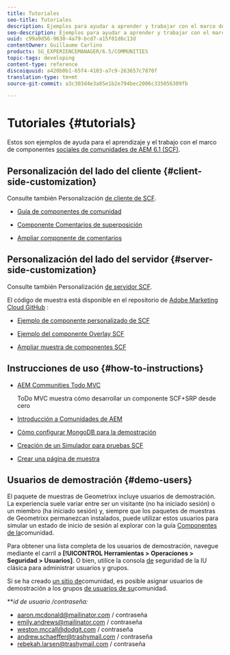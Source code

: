 ```yaml
---
title: Tutoriales
seo-title: Tutoriales
description: Ejemplos para ayudar a aprender y trabajar con el marco de componentes sociales de comunidades AEM (SCF)
seo-description: Ejemplos para ayudar a aprender y trabajar con el marco de componentes sociales de comunidades AEM (SCF)
uuid: c99a9d56-9630-4a79-bcd7-a15f01d6c13d
contentOwner: Guillaume Carlino
products: SG_EXPERIENCEMANAGER/6.5/COMMUNITIES
topic-tags: developing
content-type: reference
discoiquuid: a420b0b1-65f4-4103-a7c9-263657c7870f
translation-type: tm+mt
source-git-commit: a3c303d4e3a85e1b2e794bec2006c335056309fb

---
```



# Tutoriales {#tutorials}

Estos son ejemplos de ayuda para el aprendizaje y el trabajo con el marco de componentes [sociales de comunidades de AEM 6.1 (SCF)](scf.md).

## Personalización del lado del cliente {#client-side-customization}

Consulte también Personalización [de cliente de SCF](client-customize.md).

* [Guía de componentes de comunidad](components-guide.md)

* [Componente Comentarios de superposición](overlay-comments.md)

* [Ampliar componente de comentarios](extend-comments.md)

## Personalización del lado del servidor {#server-side-customization}

Consulte también Personalización [de servidor SCF](server-customize.md).

El código de muestra está disponible en el repositorio de [Adobe Marketing Cloud GitHub](https://github.com/Adobe-Marketing-Cloud) :

* [Ejemplo de componente personalizado de SCF](https://github.com/Adobe-Marketing-Cloud/aem-scf-sample-components-customize)

* [Ejemplo del componente Overlay SCF](https://github.com/Adobe-Marketing-Cloud/aem-scf-sample-components-overlay)

* [Ampliar muestra de componentes SCF](https://github.com/Adobe-Marketing-Cloud/aem-scf-sample-components-extension)

## Instrucciones de uso {#how-to-instructions}

* [AEM Communities Todo MVC](https://github.com/Adobe-Marketing-Cloud/aem-communities-todomvc-sample)

   ToDo MVC muestra cómo desarrollar un componente SCF+SRP desde cero

* [Introducción a Comunidades de AEM](getting-started.md)

* [Cómo configurar MongoDB para la demostración](demo-mongo.md)

* [Creación de un Simulador para pruebas SCF](an-scf-sandbox.md)

* [Crear una página de muestra](create-sample-page.md)

## Usuarios de demostración {#demo-users}

El paquete de muestras de Geometrixx incluye usuarios de demostración. La experiencia suele variar entre ser un visitante (no ha iniciado sesión) o un miembro (ha iniciado sesión) y, siempre que los paquetes de muestras de Geometrixx permanezcan instalados, puede utilizar estos usuarios para simular un estado de inicio de sesión al explorar con la guía [Componentes de la](components-guide.md)comunidad.

Para obtener una lista completa de los usuarios de demostración, navegue mediante el carril a **[!UICONTROL Herramientas > Operaciones > Seguridad > Usuarios]**. O bien, utilice la consola [de](http://localhost:4502/useradmin) seguridad de la IU clásica para administrar usuarios y grupos.

Si se ha creado [un sitio de](getting-started.md)comunidad, es posible asignar usuarios de demostración a los grupos [de usuarios de su](users.md)comunidad.

***id *de usuario /*contraseña:***

* aaron.mcdonald@mailinator.com / contraseña
* emily.andrews@mailinator.com / contraseña
* weston.mccall@dodgit.com / contraseña
* andrew.schaeffer@trashymail.com / contraseña
* rebekah.larsen@trashymail.com / contraseña
